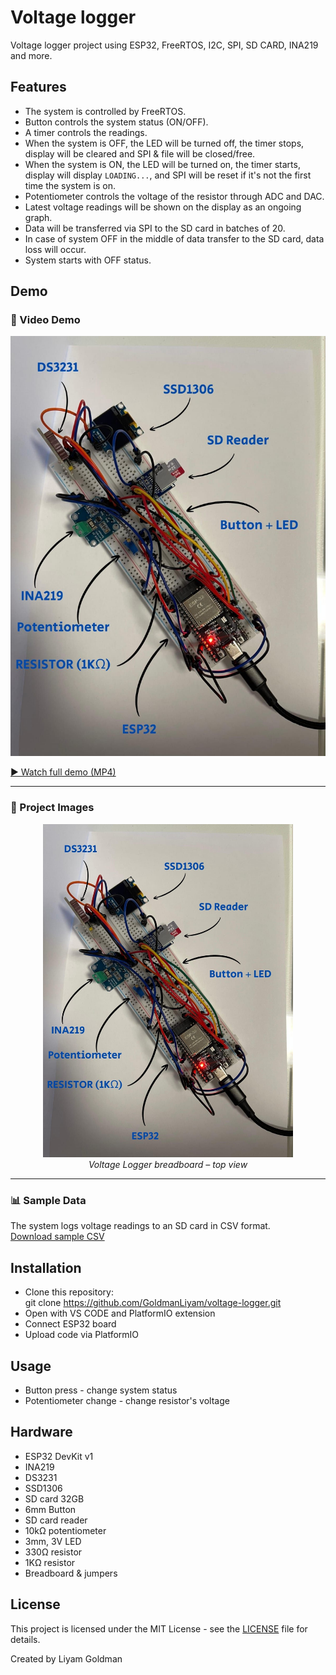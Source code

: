 # Voltage logger
Voltage logger project using ESP32, FreeRTOS, I2C, SPI, SD CARD, INA219 and more.

## Features
- The system is controlled by FreeRTOS.
- Button controls the system status (ON/OFF).
- A timer controls the readings.
- When the system is OFF, the LED will be turned off, the timer stops, display will be cleared
  and SPI & file will be closed/free.
- When the system is ON, the LED will be turned on, the timer starts, display will display `LOADING...`,
  and SPI will be reset if it's not the first time the system is on.
- Potentiometer controls the voltage of the resistor through ADC and DAC.
- Latest voltage readings will be shown on the display as an ongoing graph.
- Data will be transferred via SPI to the SD card in batches of 20.
- In case of system OFF in the middle of data transfer to the SD card, data loss will occur.
- System starts with OFF status.

## Demo

### 🎥 Video Demo
[![Watch full demo](assets/img1.jpg)](assets/demo.mp4?raw=1)

[▶️ Watch full demo (MP4)](assets/demo.mp4?raw=1)

---

### 📸 Project Images
<p align="center">
  <img src="assets/img1.jpg" alt="Voltage Logger Breadboard Top View" width="400"/>
  <br/>
  <em>Voltage Logger breadboard – top view</em>
</p>

---

### 📊 Sample Data
The system logs voltage readings to an SD card in CSV format.  
[Download sample CSV](assets/voltlog.csv?raw=true)

## Installation
- Clone this repository:  
  git clone https://github.com/GoldmanLiyam/voltage-logger.git
- Open with VS CODE and PlatformIO extension
- Connect ESP32 board
- Upload code via PlatformIO

## Usage
- Button press - change system status
- Potentiometer change - change resistor's voltage

## Hardware
- ESP32 DevKit v1
- INA219
- DS3231
- SSD1306
- SD card 32GB
- 6mm Button
- SD card reader
- 10kΩ potentiometer
- 3mm, 3V LED
- 330Ω resistor
- 1KΩ resistor
- Breadboard & jumpers

## License
This project is licensed under the MIT License - see the [LICENSE](LICENSE) file for details.

Created by Liyam Goldman









